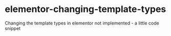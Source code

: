 # elementor-changing-template-types
Changing the template types in elementor not implemented - a little code snippet
